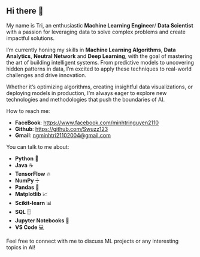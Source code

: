 ## Hi there 👋

My name is Tri, an enthusiastic **Machine Learning Engineer**/ **Data Scientist** with a passion for leveraging data to solve complex problems and create impactful solutions.

I’m currently honing my skills in **Machine Learning Algorithms**, **Data Analytics**, **Neutral Network** and **Deep Learning**, with the goal of mastering the art of building intelligent systems. From predictive models to uncovering hidden patterns in data, I’m excited to apply these techniques to real-world challenges and drive innovation.

Whether it’s optimizing algorithms, creating insightful data visualizations, or deploying models in production, I’m always eager to explore new technologies and methodologies that push the boundaries of AI.

How to reach me:
- **FaceBook**: https://www.facebook.com/minhtringuyen2110
- **Github**: https://github.com/Swuzz123
- **Gmail**: ngminhtri21102004@gmail.com

You can talk to me about:

 - **Python** 🐍
 - **Java** ☕
 - **TensorFlow** 🔥  
 - **NumPy** ➗
 - **Pandas** 🐼  
 - **Matplotlib** 📈
 - **Scikit-learn** 📊    
 - **SQL** 🗄️
 - **Jupyter Notebooks** 📒      
 - **VS Code** 💻
 
Feel free to connect with me to discuss ML projects or any interesting topics in AI!

